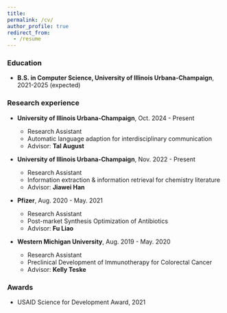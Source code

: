 ```yaml
---
title: 
permalink: /cv/
author_profile: true
redirect_from:
  - /resume
---
```



### Education
* **B.S. in Computer Science, University of Illinois Urbana-Champaign**, 2021-2025 (expected)

### Research experience

* **University of Illinois Urbana-Champaign**, Oct. 2024 - Present
  * Research Assistant
  * Automatic language adaption for interdisciplinary communication
  * Advisor: **Tal August**

* **University of Illinois Urbana-Champaign**, Nov. 2022 - Present
  * Research Assistant
  * Information extraction & information retrieval for chemistry literature
  * Advisor: **Jiawei Han**

* **Pfizer**, Aug. 2020 - May. 2021
  * Research Assistant
  * Post-market Synthesis Optimization of Antibiotics
  * Advisor: **Fu Liao**

* **Western Michigan University**, Aug. 2019 - May. 2020
  * Research Assistant
  * Preclinical Development of Immunotherapy for Colorectal Cancer
  * Advisor: **Kelly Teske**

### Awards

* USAID Science for Development Award, 2021

